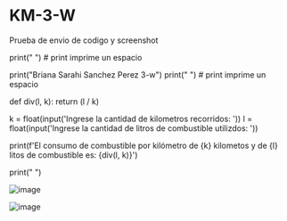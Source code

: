 # KM-3-W
Prueba de envio de codigo y screenshot 


print(" ") # print imprime un espacio

print("Briana Sarahi Sanchez Perez 3-w")
print(" ") # print imprime un espacio

def div(l, k):
     return (l / k)

k = float(input('Ingrese la cantidad de kilometros recorridos: '))
l = float(input('Ingrese la cantidad de litros de combustible utilizdos: '))

print(f'El consumo de combustible por kilómetro de {k} kilometos y de {l} litos de combustible es: {div(l, k)}')

print(" ")

![image](https://github.com/user-attachments/assets/00e37b81-00fb-413a-81a6-0c2376c7c5c4)

![image](https://github.com/user-attachments/assets/e19ff81f-e372-413d-9005-b9b9ae927937)

